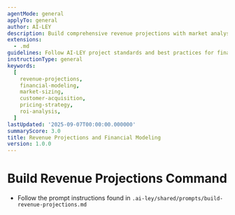 ```yaml
---
agentMode: general
applyTo: general
author: AI-LEY
description: Build comprehensive revenue projections with market analysis, customer modeling, and scenario planning
extensions:
  - .md
guidelines: Follow AI-LEY project standards and best practices for financial modeling and revenue forecasting
instructionType: general
keywords:
  [
    revenue-projections,
    financial-modeling,
    market-sizing,
    customer-acquisition,
    pricing-strategy,
    roi-analysis,
  ]
lastUpdated: '2025-09-07T00:00:00.000000'
summaryScore: 3.0
title: Revenue Projections and Financial Modeling
version: 1.0.0
---
```


# Build Revenue Projections Command

- Follow the prompt instructions found in `.ai-ley/shared/prompts/build-revenue-projections.md`
